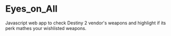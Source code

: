 # Eyes_on_All
Javascript web app to check Destiny 2 vendor's weapons and highlight if its perk mathes your wishlisted weapons.
